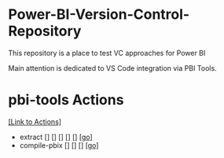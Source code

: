 # Power-BI-Version-Control-Repository
This repository is a place to test VC approaches for Power BI


Main attention is dedicated to VS Code integration via PBI Tools.

# pbi-tools Actions 
[[Link to Actions]](https://toolkit.action-bi.com/pbi-tools/usage.html)

* extract <pbixPath> [<pbiPort>] [<extractFolder>] [<mode>] [<modelSerialization>] [<mashupSerialization>] [[go]](https://toolkit.action-bi.com/pbi-tools/usage.html#extract)
* compile-pbix <folder> [<outPath>] [<format>] [<overwrite>] [[go]](https://toolkit.action-bi.com/pbi-tools/usage.html#compile-pbix)